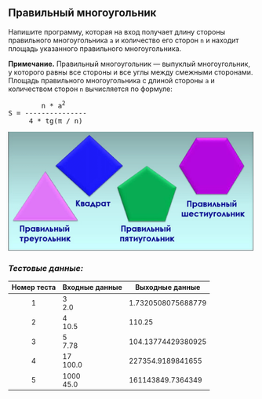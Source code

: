 ## Правильный многоугольник

Напишите программу, которая на вход получает длину стороны правильного многоугольника <code>a</code> и количество его сторон <code>n</code> и находит площадь указанного правильного многоугольника.

**Примечание.** Правильный многоугольник — выпуклый многоугольник, у которого равны все стороны и все углы между смежными сторонами. Площадь правильного многоугольника с длиной стороны <code>a</code> и количеством сторон <code>n</code> вычисляется по формуле:

<pre>
        n * a<sup>2</sup> 
S = ---------------
     4 * tg(π / n)
</pre>

<img src="/img/problem6.3.5.png" alt="Правильный многоугольник" width="500">

<br>

### *Тестовые данные:*

| Номер теста | Входные данные | Выходные данные    |
|:-----------:|----------------|--------------------|
|      1      | 3<br>2.0       | 1.7320508075688779 |
|      2      | 4<br>10.5      | 110.25             |
|      3      | 5<br>7.78      | 104.13774429380925 |
|      4      | 17<br>100.0    | 227354.9189841655  |
|      5      | 1000<br>45.0   | 161143849.7364349  |